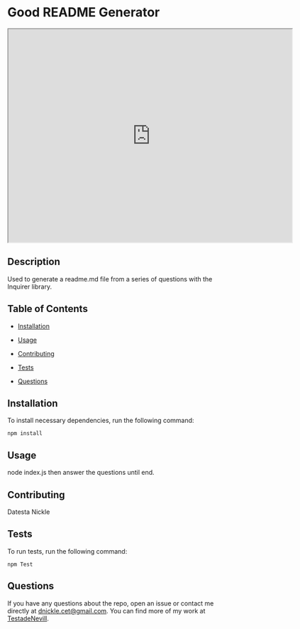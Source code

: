 # Good README Generator

<iframe src="https://drive.google.com/file/d/1oxbucstOt8byAvvb6Fr8xmoSAqt7fYZ5/preview" width="640" height="480"></iframe>

## Description

Used to generate a readme.md file from a series of questions with the Inquirer library.

## Table of Contents

- [Installation](#installation)

- [Usage](#usage)

- [Contributing](#contributing)

- [Tests](#tests)

- [Questions](#questions)

## Installation

To install necessary dependencies, run the following command:

```
npm install
```

## Usage

node index.js then answer the questions until end.

## Contributing

Datesta Nickle

## Tests

To run tests, run the following command:

```
npm Test

```

## Questions

If you have any questions about the repo, open an issue or contact me directly at dnickle.cet@gmail.com. You can find more of my work at [TestadeNevill](https://github.com/TestadeNevill/).
